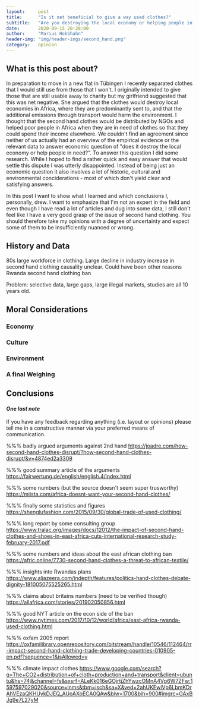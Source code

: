 ```yaml
---
layout:     post
title:      "Is it net beneficial to give a way used clothes?"
subtitle:   "Are you destroying the local economy or helping people in need?"
date:       2020-09-15 20:28:00
author:     "Marius Hobbhahn"
header-img: "img/header-imgs/second_hand.png"
category:   opinion
---
```


## **What is this post about?**

In preparation to move in a new flat in Tübingen I recently separated clothes that I would still use from those that I won't. I originally intended to give those that are still usable away to charity but my girlfriend suggested that this was net negative. She argued that the clothes would destroy local economies in Africa, where they are predominantly sent to, and that the additional emissions through transport would harm the environment. I thought that the second hand clothes would be distributed by NGOs and helped poor people in Africa when they are in need of clothes so that they could spend their income elsewhere. We couldn't find an agreement since neither of us actually had an overview of the empirical evidence or the relevant data to answer economic question of "does it destroy the local economy or help people in need?". To answer this question I did some research. While I hoped to find a rather quick and easy answer that would settle this dispute I was utterly disappointed. Instead of being just an economic question it also involves a lot of historic, cultural and environmental conciderations - most of which don't yield clear and satisfying answers. 

In this post I want to show what I learned and which conclusions I, personally, drew. I want to emphasize that I'm not an expert in the field and even though I have read a lot of articles and dug into some data, I still don't feel like I have a very good grasp of the issue of second hand clothing. You should therefore take my opinions with a degree of uncertainty and expect some of them to be insufficiently nuanced or wrong. 

## History and Data

80s large workforce in clothing. 
Large decline in industry
increase in second hand clothing
causality unclear. Could have been other reasons
Rwanda second hand clothing ban

Problem: selective data, large gaps, large illegal markets, studies are all 10 years old.

## Moral Considerations



### Economy


### Culture


### Environment


### A final Weighing



## Conclusions


#### ***One last note***

If you have any feedback regarding anything (i.e. layout or opinions) please tell me in a constructive manner via your preferred means of communication.


%%% badly argued arguments against 2nd hand
https://joadre.com/how-second-hand-clothes-disrupt/?how-second-hand-clothes-disrupt/&v=4874ed2a3309

%%% good summary article of the arguments
https://fairwertung.de/english/english.4/index.html

%%% some numbers (but the source doesn't seem super trusworthy)
https://miista.com/africa-doesnt-want-your-second-hand-clothes/

%%% finally some statistics and figures
https://shenglufashion.com/2015/09/30/global-trade-of-used-clothing/

%%% long report by some consulting group
https://www.tralac.org/images/docs/12012/the-impact-of-second-hand-clothes-and-shoes-in-east-africa-cuts-international-research-study-february-2017.pdf

%%% some numbers and ideas about the east african clothing ban
https://afric.online/7730-second-hand-clothes-a-threat-to-african-textile/

%%% insights into Rwandas plans
https://www.aljazeera.com/indepth/features/politics-hand-clothes-debate-dignity-181005075525265.html

%%% claims about britains numbers (need to be verified though)
https://allafrica.com/stories/201902050856.html

%%% good NYT article on the econ side of the ban
https://www.nytimes.com/2017/10/12/world/africa/east-africa-rwanda-used-clothing.html

%%% oxfam 2005 report
https://oxfamilibrary.openrepository.com/bitstream/handle/10546/112464/rr-impact-second-hand-clothing-trade-developing-countries-010905-en.pdf?sequence=1&isAllowed=y

%%% climate impact clothes
https://www.google.com/search?q=The+CO2+distribution+of+cloth+production+and+transport&client=ubuntu&hs=74j&channel=fs&sxsrf=ALeKk016eGOjrtjZhYwzcOMnA4Vp6W7ZFw:1597597029020&source=lnms&tbm=isch&sa=X&ved=2ahUKEwiVp6LbmKDrAhVEzaQKHUykDJEQ_AUoAXoECA0QAw&biw=1700&bih=900#imgrc=GAxBJg9e7L27yM

